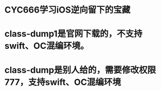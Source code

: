 # CYC666学习iOS逆向留下的宝藏

# class-dump1是官网下载的，不支持swift、OC混编环境。
# class-dump是别人给的，需要修改权限777，支持swift、OC混编环境
